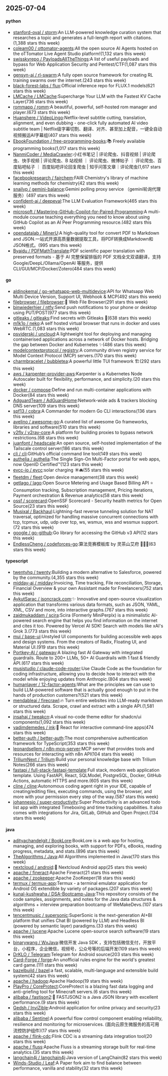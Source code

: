 ## 2025-07-04

#### python
* [stanford-oval / storm](https://github.com/stanford-oval/storm):An LLM-powered knowledge curation system that researches a topic and generates a full-length report with citations.(1,388 stars this week)
* [coleam00 / ottomator-agents](https://github.com/coleam00/ottomator-agents):All the open source AI Agents hosted on the oTTomator Live Agent Studio platform!(1,132 stars this week)
* [swisskyrepo / PayloadsAllTheThings](https://github.com/swisskyrepo/PayloadsAllTheThings):A list of useful payloads and bypass for Web Application Security and Pentest/CTF(1,087 stars this week)
* [gensyn-ai / rl-swarm](https://github.com/gensyn-ai/rl-swarm):A fully open source framework for creating RL training swarms over the internet.(243 stars this week)
* [black-forest-labs / flux](https://github.com/black-forest-labs/flux):Official inference repo for FLUX.1 models(621 stars this week)
* [LMCache / LMCache](https://github.com/LMCache/LMCache):Supercharge Your LLM with the Fastest KV Cache Layer(736 stars this week)
* [rommapp / romm](https://github.com/rommapp/romm):A beautiful, powerful, self-hosted rom manager and player.(673 stars this week)
* [Huanshere / VideoLingo](https://github.com/Huanshere/VideoLingo):Netflix-level subtitle cutting, translation, alignment, and even dubbing - one-click fully automated AI video subtitle team | Netflix级字幕切割、翻译、对齐、甚至加上配音，一键全自动视频搬运AI字幕组(407 stars this week)
* [EbookFoundation / free-programming-books](https://github.com/EbookFoundation/free-programming-books):📚 Freely available programming books(1,017 stars this week)
* [NanmiCoder / MediaCrawler](https://github.com/NanmiCoder/MediaCrawler):小红书笔记 | 评论爬虫、抖音视频 | 评论爬虫、快手视频 | 评论爬虫、B 站视频 ｜ 评论爬虫、微博帖子 ｜ 评论爬虫、百度贴吧帖子 ｜ 百度贴吧评论回复爬虫 | 知乎问答文章｜评论爬虫(1,617 stars this week)
* [facebookresearch / fairchem](https://github.com/facebookresearch/fairchem):FAIR Chemistry's library of machine learning methods for chemistry(42 stars this week)
* [snailyp / gemini-balance](https://github.com/snailyp/gemini-balance):Gemini polling proxy service （gemini轮询代理服务）(497 stars this week)
* [confident-ai / deepeval](https://github.com/confident-ai/deepeval):The LLM Evaluation Framework(465 stars this week)
* [microsoft / Mastering-GitHub-Copilot-for-Paired-Programming](https://github.com/microsoft/Mastering-GitHub-Copilot-for-Paired-Programming):A multi-module course teaching everything you need to know about using GitHub Copilot as an AI Peer Programming resource.(482 stars this week)
* [opendatalab / MinerU](https://github.com/opendatalab/MinerU):A high-quality tool for convert PDF to Markdown and JSON.一站式开源高质量数据提取工具，将PDF转换成Markdown和JSON格式。(995 stars this week)
* [Byaidu / PDFMathTranslate](https://github.com/Byaidu/PDFMathTranslate):PDF scientific paper translation with preserved formats - 基于 AI 完整保留排版的 PDF 文档全文双语翻译，支持 Google/DeepL/Ollama/OpenAI 等服务，提供 CLI/GUI/MCP/Docker/Zotero(484 stars this week)

#### go
* [aldinokemal / go-whatsapp-web-multidevice](https://github.com/aldinokemal/go-whatsapp-web-multidevice):API for Whatsapp Web Multi Device Version, Support UI, Webhook & MCP(492 stars this week)
* [filebrowser / filebrowser](https://github.com/filebrowser/filebrowser):📂 Web File Browser(291 stars this week)
* [binwiederhier / ntfy](https://github.com/binwiederhier/ntfy):Send push notifications to your phone or desktop using PUT/POST(977 stars this week)
* [gitleaks / gitleaks](https://github.com/gitleaks/gitleaks):Find secrets with Gitleaks 🔑(638 stars this week)
* [m1k1o / neko](https://github.com/m1k1o/neko):A self hosted virtual browser that runs in docker and uses WebRTC.(1,083 stars this week)
* [psviderski / uncloud](https://github.com/psviderski/uncloud):A lightweight tool for deploying and managing containerised applications across a network of Docker hosts. Bridging the gap between Docker and Kubernetes ✨(486 stars this week)
* [modelcontextprotocol / registry](https://github.com/modelcontextprotocol/registry):A community driven registry service for Model Context Protocol (MCP) servers.(170 stars this week)
* [charmbracelet / bubbletea](https://github.com/charmbracelet/bubbletea):A powerful little TUI framework 🏗(292 stars this week)
* [aws / karpenter-provider-aws](https://github.com/aws/karpenter-provider-aws):Karpenter is a Kubernetes Node Autoscaler built for flexibility, performance, and simplicity.(20 stars this week)
* [docker / compose](https://github.com/docker/compose):Define and run multi-container applications with Docker(84 stars this week)
* [AdguardTeam / AdGuardHome](https://github.com/AdguardTeam/AdGuardHome):Network-wide ads & trackers blocking DNS server(109 stars this week)
* [spf13 / cobra](https://github.com/spf13/cobra):A Commander for modern Go CLI interactions(136 stars this week)
* [avelino / awesome-go](https://github.com/avelino/awesome-go):A curated list of awesome Go frameworks, libraries and software(510 stars this week)
* [v2fly / v2ray-core](https://github.com/v2fly/v2ray-core):A platform for building proxies to bypass network restrictions.(68 stars this week)
* [juanfont / headscale](https://github.com/juanfont/headscale):An open source, self-hosted implementation of the Tailscale control server(186 stars this week)
* [cli / cli](https://github.com/cli/cli):GitHub’s official command line tool(149 stars this week)
* [authelia / authelia](https://github.com/authelia/authelia):The Single Sign-On Multi-Factor portal for web apps, now OpenID Certified™(123 stars this week)
* [evcc-io / evcc](https://github.com/evcc-io/evcc):solar charging ☀️🚘(55 stars this week)
* [fleetdm / fleet](https://github.com/fleetdm/fleet):Open device management(38 stars this week)
* [getlago / lago](https://github.com/getlago/lago):Open Source Metering and Usage Based Billing API ⭐️ Consumption tracking, Subscription management, Pricing iterations, Payment orchestration & Revenue analytics(58 stars this week)
* [ossf / scorecard](https://github.com/ossf/scorecard):OpenSSF Scorecard - Security health metrics for Open Source(23 stars this week)
* [Musixal / Backhaul](https://github.com/Musixal/Backhaul):Lightning-fast reverse tunneling solution for NAT traversal, optimized for handling massive concurrent connections with tcp, tcpmux, udp, udp over tcp, ws, wsmux, wss and wssmux support.(72 stars this week)
* [google / go-github](https://github.com/google/go-github):Go library for accessing the GitHub v3 API(12 stars this week)
* [EndlessCheng / codeforces-go](https://github.com/EndlessCheng/codeforces-go):算法竞赛模板库 by 灵茶山艾府 💭💡🎈(63 stars this week)

#### typescript
* [twentyhq / twenty](https://github.com/twentyhq/twenty):Building a modern alternative to Salesforce, powered by the community.(4,355 stars this week)
* [midday-ai / midday](https://github.com/midday-ai/midday):Invoicing, Time tracking, File reconciliation, Storage, Financial Overview & your own Assistant made for Freelancers(752 stars this week)
* [AykutSarac / jsoncrack.com](https://github.com/AykutSarac/jsoncrack.com):✨ Innovative and open-source visualization application that transforms various data formats, such as JSON, YAML, XML, CSV and more, into interactive graphs.(767 stars this week)
* [zaidmukaddam / scira](https://github.com/zaidmukaddam/scira):Scira (Formerly MiniPerplx) is a minimalistic AI-powered search engine that helps you find information on the internet and cites it too. Powered by Vercel AI SDK! Search with models like xAI's Grok 3.(773 stars this week)
* [mui / base-ui](https://github.com/mui/base-ui):Unstyled UI components for building accessible web apps and design systems. From the creators of Radix, Floating UI, and Material UI.(919 stars this week)
* [Portkey-AI / gateway](https://github.com/Portkey-AI/gateway):A blazing fast AI Gateway with integrated guardrails. Route to 200+ LLMs, 50+ AI Guardrails with 1 fast & friendly API.(617 stars this week)
* [musistudio / claude-code-router](https://github.com/musistudio/claude-code-router):Use Claude Code as the foundation for coding infrastructure, allowing you to decide how to interact with the model while enjoying updates from Anthropic.(804 stars this week)
* [humanlayer / 12-factor-agents](https://github.com/humanlayer/12-factor-agents):What are the principles we can use to build LLM-powered software that is actually good enough to put in the hands of production customers?(521 stars this week)
* [mendableai / firecrawl](https://github.com/mendableai/firecrawl):🔥 Turn entire websites into LLM-ready markdown or structured data. Scrape, crawl and extract with a single API.(1,581 stars this week)
* [jnsahaj / tweakcn](https://github.com/jnsahaj/tweakcn):A visual no-code theme editor for shadcn/ui components(1,092 stars this week)
* [vadimdemedes / ink](https://github.com/vadimdemedes/ink):🌈 React for interactive command-line apps(474 stars this week)
* [better-auth / better-auth](https://github.com/better-auth/better-auth):The most comprehensive authentication framework for TypeScript(353 stars this week)
* [leonardsellem / n8n-mcp-server](https://github.com/leonardsellem/n8n-mcp-server):MCP server that provides tools and resources for interacting with n8n API(104 stars this week)
* [TriliumNext / Trilium](https://github.com/TriliumNext/Trilium):Build your personal knowledge base with Trilium Notes(266 stars this week)
* [fastapi / full-stack-fastapi-template](https://github.com/fastapi/full-stack-fastapi-template):Full stack, modern web application template. Using FastAPI, React, SQLModel, PostgreSQL, Docker, GitHub Actions, automatic HTTPS and more.(605 stars this week)
* [cline / cline](https://github.com/cline/cline):Autonomous coding agent right in your IDE, capable of creating/editing files, executing commands, using the browser, and more with your permission every step of the way.(587 stars this week)
* [johannesjo / super-productivity](https://github.com/johannesjo/super-productivity):Super Productivity is an advanced todo list app with integrated Timeboxing and time tracking capabilities. It also comes with integrations for Jira, GitLab, GitHub and Open Project.(134 stars this week)

#### java
* [adityachandelgit / BookLore](https://github.com/adityachandelgit/BookLore):BookLore is a web app for hosting, managing, and exploring books, with support for PDFs, eBooks, reading progress, metadata, and stats.(896 stars this week)
* [TheAlgorithms / Java](https://github.com/TheAlgorithms/Java):All Algorithms implemented in Java(170 stars this week)
* [nextcloud / android](https://github.com/nextcloud/android):📱 Nextcloud Android app(25 stars this week)
* [apache / fineract](https://github.com/apache/fineract):Apache Fineract(21 stars this week)
* [apache / zookeeper](https://github.com/apache/zookeeper):Apache ZooKeeper(18 stars this week)
* [termux / termux-app](https://github.com/termux/termux-app):Termux - a terminal emulator application for Android OS extendible by variety of packages.(207 stars this week)
* [kunal-kushwaha / DSA-Bootcamp-Java](https://github.com/kunal-kushwaha/DSA-Bootcamp-Java):This repository consists of the code samples, assignments, and notes for the Java data structures & algorithms + interview preparation bootcamp of WeMakeDevs.(107 stars this week)
* [tencentmusic / supersonic](https://github.com/tencentmusic/supersonic):SuperSonic is the next-generation AI+BI platform that unifies Chat BI (powered by LLM) and Headless BI (powered by semantic layer) paradigms.(33 stars this week)
* [apache / lucene](https://github.com/apache/lucene):Apache Lucene open-source search software(19 stars this week)
* [binarywang / WxJava](https://github.com/binarywang/WxJava):微信开发 Java SDK ，支持包括微信支付，开放平台，小程序，企业微信，视频号，公众号等的后端开发(109 stars this week)
* [DrKLO / Telegram](https://github.com/DrKLO/Telegram):Telegram for Android source(203 stars this week)
* [Card-Forge / forge](https://github.com/Card-Forge/forge):An unofficial rules engine for the world's greatest card game.(111 stars this week)
* [bazelbuild / bazel](https://github.com/bazelbuild/bazel):a fast, scalable, multi-language and extensible build system(42 stars this week)
* [apache / hadoop](https://github.com/apache/hadoop):Apache Hadoop(19 stars this week)
* [PlayPro / CoreProtect](https://github.com/PlayPro/CoreProtect):CoreProtect is a blazing fast data logging and anti-griefing tool for Minecraft servers.(6 stars this week)
* [alibaba / fastjson2](https://github.com/alibaba/fastjson2):🚄 FASTJSON2 is a Java JSON library with excellent performance.(9 stars this week)
* [Gedsh / InviZible](https://github.com/Gedsh/InviZible):Android application for online privacy and security(23 stars this week)
* [alibaba / Sentinel](https://github.com/alibaba/Sentinel):A powerful flow control component enabling reliability, resilience and monitoring for microservices. (面向云原生微服务的高可用流控防护组件)(17 stars this week)
* [apache / flink-cdc](https://github.com/apache/flink-cdc):Flink CDC is a streaming data integration tool(20 stars this week)
* [apache / fluss](https://github.com/apache/fluss):Apache Fluss is a streaming storage built for real-time analytics.(35 stars this week)
* [langchain4j / langchain4j](https://github.com/langchain4j/langchain4j):Java version of LangChain(82 stars this week)
* [Winds-Studio / Leaf](https://github.com/Winds-Studio/Leaf):A Paper fork aim to find balance between performance, vanilla and stability(32 stars this week)
